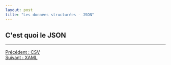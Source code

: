 ```yaml
---
layout: post
title: "Les données structurées - JSON"
---
```


## C'est quoi le JSON

---

<div class="buttons">
    <div class="buttonBack">
        <a href="/2022/05/19/donnees-structurees-1">Précédent : CSV</a>
    </div>
    <div class="buttonNext">
        <a href="/2022/05/19/donnees-structurees-3">Suivant : XAML</a>
    </div>
</div>